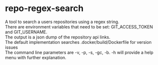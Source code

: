 # repo-regex-search
A tool to search a users repositories using a regex string.<br />
There are environment variables that need to be set: GIT_ACCESS_TOKEN and GIT_USERNAME. <br />
The output is a json dump of the repository api links. <br />
The default implementation searches .docker/build/Dockerfile for version issues <br />
The command line parameters are -v, -p, -s, -gc, -b. -h will provide a help menu with further explanation. <br />

